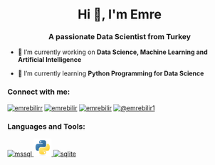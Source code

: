 <h1 align="center">Hi 👋, I'm Emre</h1>
<h3 align="center">A passionate Data Scientist from Turkey</h3>

- 🔭 I’m currently working on **Data Science, Machine Learning and Artificial Intelligence**

- 🌱 I’m currently learning **Python Programming for Data Science**

<h3 align="left">Connect with me:</h3>
<p align="left">
<a href="https://linkedin.com/in/emrebilirr" target="blank"><img align="center" src="https://raw.githubusercontent.com/rahuldkjain/github-profile-readme-generator/master/src/images/icons/Social/linked-in-alt.svg" alt="emrebilirr" height="30" width="40" /></a>
<a href="https://kaggle.com/emrebilir" target="blank"><img align="center" src="https://raw.githubusercontent.com/rahuldkjain/github-profile-readme-generator/master/src/images/icons/Social/kaggle.svg" alt="emrebilir" height="30" width="40" /></a>
<a href="https://instagram.com/emrebilir" target="blank"><img align="center" src="https://raw.githubusercontent.com/rahuldkjain/github-profile-readme-generator/master/src/images/icons/Social/instagram.svg" alt="emrebilir" height="30" width="40" /></a>
<a href="https://medium.com/@emrebilir1" target="blank"><img align="center" src="https://raw.githubusercontent.com/rahuldkjain/github-profile-readme-generator/master/src/images/icons/Social/medium.svg" alt="@emrebilir1" height="30" width="40" /></a>
</p>

<h3 align="left">Languages and Tools:</h3>
<p align="left"> <a href="https://www.microsoft.com/en-us/sql-server" target="_blank" rel="noreferrer"> <img src="https://www.svgrepo.com/show/303229/microsoft-sql-server-logo.svg" alt="mssql" width="40" height="40"/> </a> <a href="https://www.python.org" target="_blank" rel="noreferrer"> <img src="https://raw.githubusercontent.com/devicons/devicon/master/icons/python/python-original.svg" alt="python" width="40" height="40"/> </a> <a href="https://www.sqlite.org/" target="_blank" rel="noreferrer"> <img src="https://www.vectorlogo.zone/logos/sqlite/sqlite-icon.svg" alt="sqlite" width="40" height="40"/> </a> </p>

